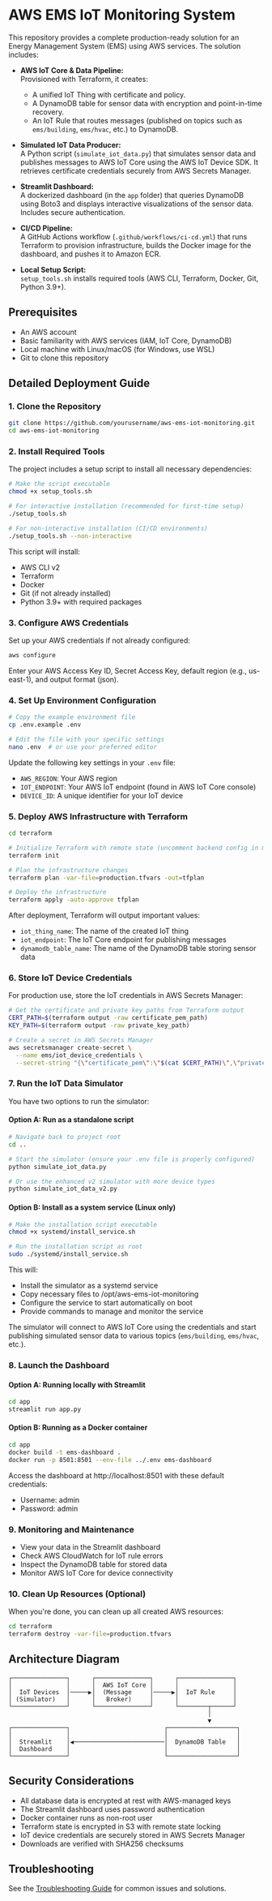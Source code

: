 # AWS EMS IoT Monitoring System

This repository provides a complete production-ready solution for an Energy Management System (EMS) using AWS services. The solution includes:

- **AWS IoT Core & Data Pipeline:**  
  Provisioned with Terraform, it creates:
  - A unified IoT Thing with certificate and policy.
  - A DynamoDB table for sensor data with encryption and point-in-time recovery.
  - An IoT Rule that routes messages (published on topics such as `ems/building`, `ems/hvac`, etc.) to DynamoDB.

- **Simulated IoT Data Producer:**  
  A Python script (`simulate_iot_data.py`) that simulates sensor data and publishes messages to AWS IoT Core using the AWS IoT Device SDK. It retrieves certificate credentials securely from AWS Secrets Manager.

- **Streamlit Dashboard:**  
  A dockerized dashboard (in the `app` folder) that queries DynamoDB using Boto3 and displays interactive visualizations of the sensor data. Includes secure authentication.

- **CI/CD Pipeline:**  
  A GitHub Actions workflow (`.github/workflows/ci-cd.yml`) that runs Terraform to provision infrastructure, builds the Docker image for the dashboard, and pushes it to Amazon ECR.

- **Local Setup Script:**  
  `setup_tools.sh` installs required tools (AWS CLI, Terraform, Docker, Git, Python 3.9+).

## Prerequisites

- An AWS account
- Basic familiarity with AWS services (IAM, IoT Core, DynamoDB)
- Local machine with Linux/macOS (for Windows, use WSL)
- Git to clone this repository

## Detailed Deployment Guide

### 1. Clone the Repository

```bash
git clone https://github.com/yourusername/aws-ems-iot-monitoring.git
cd aws-ems-iot-monitoring
```

### 2. Install Required Tools

The project includes a setup script to install all necessary dependencies:

```bash
# Make the script executable
chmod +x setup_tools.sh

# For interactive installation (recommended for first-time setup)
./setup_tools.sh

# For non-interactive installation (CI/CD environments)
./setup_tools.sh --non-interactive
```

This script will install:
- AWS CLI v2
- Terraform
- Docker
- Git (if not already installed)
- Python 3.9+ with required packages

### 3. Configure AWS Credentials

Set up your AWS credentials if not already configured:

```bash
aws configure
```

Enter your AWS Access Key ID, Secret Access Key, default region (e.g., us-east-1), and output format (json).

### 4. Set Up Environment Configuration

```bash
# Copy the example environment file
cp .env.example .env

# Edit the file with your specific settings
nano .env  # or use your preferred editor
```

Update the following key settings in your `.env` file:
- `AWS_REGION`: Your AWS region
- `IOT_ENDPOINT`: Your AWS IoT endpoint (found in AWS IoT Core console)
- `DEVICE_ID`: A unique identifier for your IoT device

### 5. Deploy AWS Infrastructure with Terraform

```bash
cd terraform

# Initialize Terraform with remote state (uncomment backend config in main.tf first)
terraform init

# Plan the infrastructure changes
terraform plan -var-file=production.tfvars -out=tfplan

# Deploy the infrastructure
terraform apply -auto-approve tfplan
```

After deployment, Terraform will output important values:
- `iot_thing_name`: The name of the created IoT thing
- `iot_endpoint`: The IoT Core endpoint for publishing messages
- `dynamodb_table_name`: The name of the DynamoDB table storing sensor data

### 6. Store IoT Device Credentials

For production use, store the IoT credentials in AWS Secrets Manager:

```bash
# Get the certificate and private key paths from Terraform output
CERT_PATH=$(terraform output -raw certificate_pem_path)
KEY_PATH=$(terraform output -raw private_key_path)

# Create a secret in AWS Secrets Manager
aws secretsmanager create-secret \
  --name ems/iot_device_credentials \
  --secret-string "{\"certificate_pem\":\"$(cat $CERT_PATH)\",\"private_key\":\"$(cat $KEY_PATH)\"}"
```

### 7. Run the IoT Data Simulator

You have two options to run the simulator:

#### Option A: Run as a standalone script
```bash
# Navigate back to project root
cd ..

# Start the simulator (ensure your .env file is properly configured)
python simulate_iot_data.py

# Or use the enhanced v2 simulator with more device types
python simulate_iot_data_v2.py
```

#### Option B: Install as a system service (Linux only)
```bash
# Make the installation script executable
chmod +x systemd/install_service.sh

# Run the installation script as root
sudo ./systemd/install_service.sh
```

This will:
- Install the simulator as a systemd service
- Copy necessary files to /opt/aws-ems-iot-monitoring
- Configure the service to start automatically on boot
- Provide commands to manage and monitor the service

The simulator will connect to AWS IoT Core using the credentials and start publishing simulated sensor data to various topics (`ems/building`, `ems/hvac`, etc.).

### 8. Launch the Dashboard

#### Option A: Running locally with Streamlit
```bash
cd app
streamlit run app.py
```

#### Option B: Running as a Docker container
```bash
cd app
docker build -t ems-dashboard .
docker run -p 8501:8501 --env-file ../.env ems-dashboard
```

Access the dashboard at http://localhost:8501 with these default credentials:
- Username: admin
- Password: admin

### 9. Monitoring and Maintenance

- View your data in the Streamlit dashboard
- Check AWS CloudWatch for IoT rule errors
- Inspect the DynamoDB table for stored data
- Monitor AWS IoT Core for device connectivity

### 10. Clean Up Resources (Optional)

When you're done, you can clean up all created AWS resources:

```bash
cd terraform
terraform destroy -var-file=production.tfvars
```

## Architecture Diagram

```
┌───────────────┐      ┌───────────────┐      ┌───────────────┐
│               │      │  AWS IoT Core │      │               │
│  IoT Devices  │─────▶│  (Message     │─────▶│  IoT Rule     │
│ (Simulator)   │      │   Broker)     │      │               │
└───────────────┘      └───────────────┘      └────────┬──────┘
                                                       │
                                                       ▼
┌───────────────┐                          ┌───────────────────┐
│               │                          │                   │
│  Streamlit    │◀─────────────────────────│  DynamoDB Table   │
│  Dashboard    │                          │                   │
└───────────────┘                          └───────────────────┘
```

## Security Considerations

- All database data is encrypted at rest with AWS-managed keys
- The Streamlit dashboard uses password authentication
- Docker container runs as non-root user
- Terraform state is encrypted in S3 with remote state locking
- IoT device credentials are securely stored in AWS Secrets Manager
- Downloads are verified with SHA256 checksums

## Troubleshooting

See the [Troubleshooting Guide](docs/troubleshooting.md) for common issues and solutions.